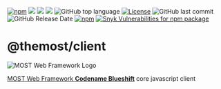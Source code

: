 [![npm](https://img.shields.io/npm/v/@themost%2Fclient.svg)](https://www.npmjs.com/package/@themost%2Fclient)
![](https://img.shields.io/david/themost-framework/client) ![](https://img.shields.io/david/peer/themost-framework/client)
![](https://img.shields.io/david/dev/themost-framework/client)
![GitHub top language](https://img.shields.io/github/languages/top/themost-framework/client)
[![License](https://img.shields.io/npm/l/@themost/query)](https://github.com/themost-framework/themost-client/blob/master/LICENSE)
![GitHub last commit](https://img.shields.io/github/last-commit/themost-framework/client)
![GitHub Release Date](https://img.shields.io/github/release-date/themost-framework/client)
[![npm](https://img.shields.io/npm/dw/@themost/client)](https://www.npmjs.com/package/@themost%2Fclient)
[![Snyk Vulnerabilities for npm package](https://img.shields.io/snyk/vulnerabilities/npm/@themost/client)](https://snyk.io/vuln/npm:%40themost%2Fclient)

# @themost/client

![MOST Web Framework Logo](https://www.themost.io/assets/images/most_logo_sw_240.png)

[MOST Web Framework **Codename Blueshift**](https://github.com/themost-framework/themost) core javascript client
